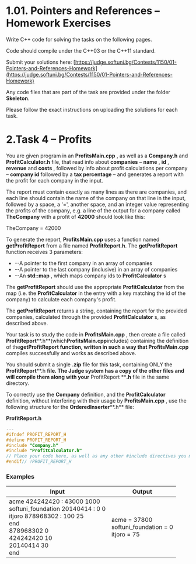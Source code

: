 # 1.01. Pointers and References – Homework Exercises

Write C++ code for solving the tasks on the following pages.

Code should compile under the C++03 or the C++11 standard.

Submit your solutions here: [https://judge.softuni.bg/Contests/1150/01-Pointers-and-References-Homework](https://judge.softuni.bg/Contests/1150/01-Pointers-and-References-Homework)

Any code files that are part of the task are provided under the folder **Skeleton**.

Please follow the exact instructions on uploading the solutions for each task.

# 2.Task 4 – Profits

You are given program in an **ProfitsMain.cpp** , as well as a **Company.h** and **ProfitCalculator.h** file, that read info about **companies** – **name** , **id** , **revenue** and **costs** , followed by info about profit calculations per company – **company id** followed by a **tax percentage** – and generates a report with the profit for each company in the input.

The report must contain exactly as many lines as there are companies, and each line should contain the name of the company on that line in the input, followed by a space, a &#39;=&#39;, another space, and an integer value representing the profits of the company, e.g. a line of the output for a company called **TheCompany** with a profit of **42000** should look like this:

TheCompany = 42000

To generate the report, **ProfitsMain.cpp** uses a function named **getProfitReport** from a file named **ProfitReport.h**. The **getProfitReport** function receives 3 parameters:

- --A pointer to the first company in an array of companies
- --A pointer to the last company (inclusive) in an array of companies
- --An **std::map** , which maps company ids to **ProfitCalculator** s

The **getProfitReport** should use the appropriate **ProfitCalculator** from the map (i.e. the **ProfitCalculator** in the entry with a key matching the id of the company) to calculate each company&#39;s profit.

The **getProfitReport** returns a string, containing the report for the provided companies, calculated through the provided **ProfitCalculator** s, as described above.

Your task is to study the code in **ProfitsMain.cpp** , then create a file called **ProfitReport****.h**(which**ProfitsMain.cpp**includes) containing the definition of the**getProfitReport **function, written in such a way that** ProfitsMain.cpp** compiles successfully and works as described above.

You should submit a single **.zip** file for this task, containing ONLY the **ProfitReport****.h **file. The Judge system has a copy of the other files and will compile them along with your** ProfitReport ****.h** file in the same directory.

To correctly use the **Company** definition, and the **ProfitCalculator** definition, without interfering with their usage by **ProfitsMain.cpp** , use the following structure for the **OrderedInserter****.h** file:

**ProfitReport.h**
```cpp
--- 
#ifndef PROFIT_REPORT_H
#define PROFIT_REPORT_H
#include "Company.h"
#include "ProfitCalculator.h"
// Place your code here, as well as any other #include directives you might need
#endif// !PROFIT_REPORT_H
```
### Examples

| **Input** | **Output** |
| --- | --- |
| acme 424242420 : 43000 1000 <br> softuni\_foundation 20140414 : 0 0 <br> itjoro 878968302 : 100 25 <br> end <br> 878968302 0 <br> 424242420 10 <br> 20140414 30 <br> end | acme = 37800 <br> softuni\_foundation = 0 <br> itjoro = 75 |

